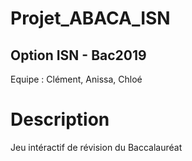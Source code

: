 # Projet_ABACA_ISN
## Option ISN - Bac2019
Equipe : Clément, Anissa, Chloé

# Description
Jeu intéractif de révision du Baccalauréat
